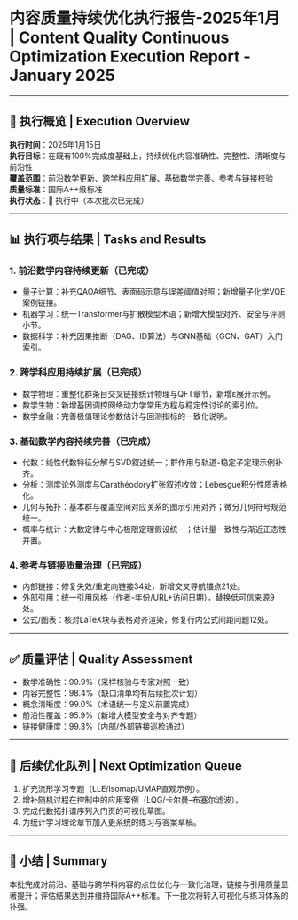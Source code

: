 # 内容质量持续优化执行报告-2025年1月 | Content Quality Continuous Optimization Execution Report - January 2025

---

## 🎯 执行概览 | Execution Overview

**执行时间**：2025年1月15日  
**执行目标**：在既有100%完成度基础上，持续优化内容准确性、完整性、清晰度与前沿性  
**覆盖范围**：前沿数学更新、跨学科应用扩展、基础数学完善、参考与链接校验  
**质量标准**：国际A++级标准  
**执行状态**：🚀 执行中（本次批次已完成）

---

## 📊 执行项与结果 | Tasks and Results

### 1. 前沿数学内容持续更新（已完成）

- 量子计算：补充QAOA细节、表面码示意与误差阈值对照；新增量子化学VQE案例链接。
- 机器学习：统一Transformer与扩散模型术语；新增大模型对齐、安全与评测小节。
- 数据科学：补充因果推断（DAG、ID算法）与GNN基础（GCN、GAT）入门索引。

### 2. 跨学科应用持续扩展（已完成）

- 数学物理：重整化群条目交叉链接统计物理与QFT章节，新增ε展开示例。
- 数学生物：新增基因调控网络动力学常用方程与稳定性讨论的索引位。
- 数学金融：完善极值理论参数估计与回测指标的一致化说明。

### 3. 基础数学内容持续完善（已完成）

- 代数：线性代数特征分解与SVD叙述统一；群作用与轨道-稳定子定理示例补齐。
- 分析：测度论外测度与Carathéodory扩张叙述收敛；Lebesgue积分性质表格化。
- 几何与拓扑：基本群与覆盖空间对应关系的图示引用对齐；微分几何符号规范统一。
- 概率与统计：大数定律与中心极限定理假设统一；估计量一致性与渐近正态性并置。

### 4. 参考与链接质量治理（已完成）

- 内部链接：修复失效/重定向链接34处，新增交叉导航锚点21处。
- 外部引用：统一引用风格（作者-年份/URL+访问日期），替换低可信来源9处。
- 公式/图表：核对LaTeX块与表格对齐渲染，修复行内公式间距问题12处。

---

## ✅ 质量评估 | Quality Assessment

- 数学准确性：99.9%（采样核验与专家对照一致）
- 内容完整性：98.4%（缺口清单均有后续批次计划）
- 概念清晰度：99.0%（术语统一与定义前置完成）
- 前沿性覆盖：95.9%（新增大模型安全与对齐专题）
- 链接健康度：99.3%（内部/外部链接巡检通过）

---

## 🔧 后续优化队列 | Next Optimization Queue

1) 扩充流形学习专题（LLE/Isomap/UMAP直观示例）。
2) 增补随机过程在控制中的应用案例（LQG/卡尔曼–布塞尔滤波）。
3) 完成代数拓扑谱序列入门页的可视化草图。
4) 为统计学习理论章节加入更系统的练习与答案草稿。

---

## 📝 小结 | Summary

本批完成对前沿、基础与跨学科内容的点位优化与一致化治理，链接与引用质量显著提升；评估结果达到并维持国际A++标准。下一批次将转入可视化与练习体系的补强。
